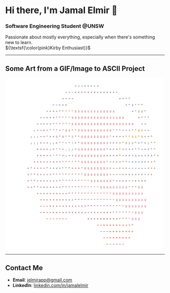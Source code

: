 # Hi there, I'm Jamal Elmir 👋

### Software Engineering Student @UNSW  
Passionate about mostly everything, especially when there's something new to learn.  
${\textsf{\color{pink}Kirby Enthusiast}}$

---

## Some Art from a GIF/Image to ASCII Project
![Kirby](./kirby.gif)

---

##  Contact Me
- **Email**: [jelmirapp@gmail.com](mailto:jelmirapp@gmail.com)
- **LinkedIn**: [linkedin.com/in/jamalelmir](https://www.linkedin.com/in/jamalelmir/)
